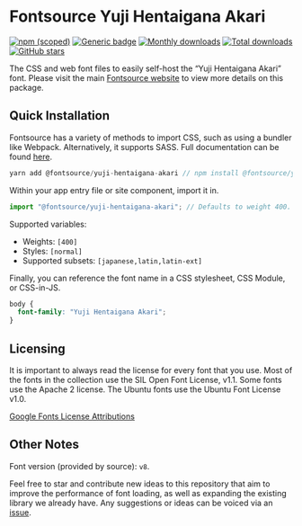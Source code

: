 # Fontsource Yuji Hentaigana Akari

[![npm (scoped)](https://img.shields.io/npm/v/@fontsource/yuji-hentaigana-akari?color=brightgreen)](https://www.npmjs.com/package/@fontsource/yuji-hentaigana-akari) [![Generic badge](https://img.shields.io/badge/fontsource-passing-brightgreen)](https://github.com/fontsource/fontsource) [![Monthly downloads](https://badgen.net/npm/dm/@fontsource/yuji-hentaigana-akari)](https://github.com/fontsource/fontsource) [![Total downloads](https://badgen.net/npm/dt/@fontsource/yuji-hentaigana-akari)](https://github.com/fontsource/fontsource) [![GitHub stars](https://img.shields.io/github/stars/fontsource/fontsource.svg?style=social&label=Star)](https://github.com/fontsource/fontsource/stargazers)

The CSS and web font files to easily self-host the “Yuji Hentaigana Akari” font. Please visit the main [Fontsource website](https://fontsource.org/fonts/yuji-hentaigana-akari) to view more details on this package.

## Quick Installation

Fontsource has a variety of methods to import CSS, such as using a bundler like Webpack. Alternatively, it supports SASS. Full documentation can be found [here](https://fontsource.org/docs/introduction).

```javascript
yarn add @fontsource/yuji-hentaigana-akari // npm install @fontsource/yuji-hentaigana-akari
```

Within your app entry file or site component, import it in.

```javascript
import "@fontsource/yuji-hentaigana-akari"; // Defaults to weight 400.
```

Supported variables:

- Weights: `[400]`
- Styles: `[normal]`
- Supported subsets: `[japanese,latin,latin-ext]`

Finally, you can reference the font name in a CSS stylesheet, CSS Module, or CSS-in-JS.

```css
body {
  font-family: "Yuji Hentaigana Akari";
}
```



## Licensing

It is important to always read the license for every font that you use.
Most of the fonts in the collection use the SIL Open Font License, v1.1. Some fonts use the Apache 2 license. The Ubuntu fonts use the Ubuntu Font License v1.0.

[Google Fonts License Attributions](https://fonts.google.com/attribution)

## Other Notes

Font version (provided by source): `v8`.

Feel free to star and contribute new ideas to this repository that aim to improve the performance of font loading, as well as expanding the existing library we already have. Any suggestions or ideas can be voiced via an [issue](https://github.com/fontsource/fontsource/issues).

